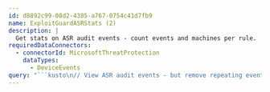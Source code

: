 ```yaml
---
id: d8892c99-08d2-4385-a767-0754c41d7fb9
name: ExploitGuardASRStats (2)
description: |
  Get stats on ASR audit events - count events and machines per rule.
requiredDataConnectors:
  - connectorId: MicrosoftThreatProtection
    dataTypes:
      - DeviceEvents
query: "```kusto\n// View ASR audit events - but remove repeating events (e.g. multiple events with same machine, rule, file and process)\nDeviceEvents\n| where ActionType startswith \"ASR\" and ActionType endswith \"Audited\"\n| summarize Timestamp =max(Timestamp) by DeviceName, ActionType,FileName, FolderPath, InitiatingProcessCommandLine, InitiatingProcessFileName, InitiatingProcessFolderPath, InitiatingProcessId, SHA1 \n```"
---
```


